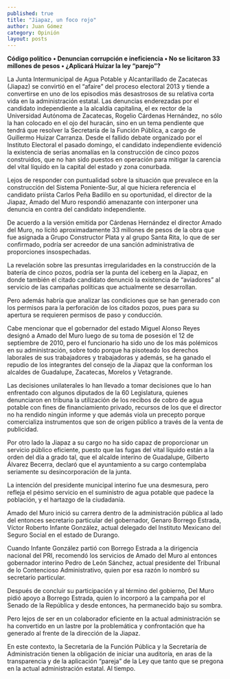 ```yaml
---
published: true
title: "Jiapaz, un foco rojo"
author: Juan Gómez
category: Opinión
layout: posts
---
```


**Código político**
**• Denuncian corrupción e ineficiencia
•   No se licitaron 33 millones de pesos
•   ¿Aplicará Huizar la ley “parejo”?**
 
La Junta Intermunicipal de Agua Potable y Alcantarillado de Zacatecas (Jiapaz) se convirtió en el “afaire” del proceso electoral 2013 y tiende a convertirse en uno de los episodios más desastrosos de su relativa corta vida en la administración estatal.
Las denuncias enderezadas por el candidato independiente a la alcaldía capitalina, el ex rector de la Universidad Autónoma de Zacatecas, Rogelio Cárdenas Hernández, no sólo la han colocado en el ojo del huracán, sino en un tema pendiente que tendrá que resolver la Secretaría de la Función Pública, a cargo de Guillermo Huizar Carranza.
Desde el fallido debate organizado por el Instituto Electoral el pasado domingo, el candidato independiente evidenció la existencia de serias anomalías en la construcción de cinco pozos construidos, que no han sido puestos en operación para mitigar la carencia del vital líquido en la capital del estado y zona conurbada.
 
Lejos de responder con puntualidad sobre la situación que prevalece en la construcción del Sistema Poniente-Sur, al que hiciera referencia el candidato priísta Carlos Peña Badillo en su oportunidad, el director de la Jiapaz, Amado del Muro respondió amenazante con interponer una denuncia en contra del candidato independiente.
 
De acuerdo a la versión emitida por Cárdenas Hernández el director Amado del Muro, no licitó aproximadamente 33 millones de pesos de la obra que fue asignada a Grupo Constructor Plata y al grupo Santa Rita, lo que de ser confirmado, podría ser acreedor de una sanción administrativa de proporciones insospechadas.
 
La revelación sobre las presuntas irregularidades en la construcción de la batería de cinco pozos, podría ser la punta del iceberg en la Jiapaz, en donde también el citado candidato denunció la existencia de “aviadores” al servicio de las campañas políticas que actualmente se desarrollan.
 
Pero además habría que analizar las condiciones que se han generado con los permisos para la perforación de los citados pozos, pues para su apertura se requieren permisos de paso y conducción.
 
Cabe mencionar que el gobernador del estado Miguel Alonso Reyes designó a Amado del Muro luego de su toma de posesión el 12 de septiembre de 2010, pero el funcionario ha sido uno de los más polémicos en su administración, sobre todo porque ha pisoteado los derechos laborales de sus trabajadores y trabajadoras y además, se ha ganado el repudio de los integrantes del consejo de la Jiapaz que la conforman los alcaldes de Guadalupe, Zacatecas, Morelos y Vetagrande.
 
Las decisiones unilaterales lo han llevado a tomar decisiones que lo han enfrentado con algunos diputados de la 60 Legislatura, quienes denunciaron en tribuna la utilización de los recibos de cobro de agua potable con fines de financiamiento privado, recursos de los que el director no ha rendido ningún informe y que además viola un precepto porque comercializa instrumentos que son de origen público a través de la venta de publicidad.
 
Por otro lado la Jiapaz a su cargo no ha sido capaz de proporcionar un servicio público eficiente, puesto que las fugas del vital líquido están a la orden del día a grado tal, que el alcalde interino de Guadalupe, Gilberto Álvarez Becerra, declaró que el ayuntamiento a su cargo contemplaba seriamente su desincorporación de la junta.
 
La intención del presidente municipal interino fue una desmesura, pero refleja el pésimo servicio en el suministro de agua potable que padece la población, y el hartazgo de la ciudadanía.
 
Amado del Muro inició su carrera dentro de la administración pública al lado del entonces secretario particular del gobernador, Genaro Borrego Estrada, Víctor Roberto Infante González, actual delegado del Instituto Mexicano del Seguro Social en el estado de Durango.
 
Cuando Infante González partió con Borrego Estrada a la dirigencia nacional del PRI, recomendó los servicios de Amado del Muro al entonces gobernador interino Pedro de León Sánchez, actual presidente del Tribunal de lo Contencioso Administrativo, quien por esa razón lo nombró su secretario particular.
 
Después de concluir su participación y al término del gobierno, Del Muro pidió apoyo a Borrego Estrada, quien lo incorporó a la campaña por el Senado de la República y desde entonces, ha permanecido bajo su sombra.
 
Pero lejos de ser en un colaborador eficiente en la actual administración se ha convertido en un lastre por la problemática y confrontación que ha generado al frente de la dirección de la Jiapaz.
 
En este contexto, la Secretaría de la Función Pública y la Secretaría de Administración tienen la obligación de iniciar una auditoría, en aras de la transparencia y de la aplicación “pareja” de la Ley que tanto que se pregona en la actual administración estatal.
Al tiempo.
